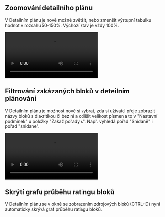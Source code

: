 ﻿---
categories: [fenix]
layout: fenix
---
## Zoomování detailního plánu

V Detailním plánu je nově možné zvětšit, nebo zmenšit výstupní tabulku hodnot v rozsahu 50-150%. Výchozí stav je vždy 100%.

<video src="{{site.url}}/data/zoom.mp4" type="video/mp4" controls></video>

## Filtrování zakázaných bloků v deteilním plánování

V Detailním plánu je možnost nově si vybrat, zda si uživatel přeje zobrazit názvy bloků s diakritikou či bez ní a odlišit velikost písmen a to v "Nastavní podmínek" u položky "Zakaž pořady s". Např. vyhledá pořad "Snídaně" i pořad "snidane".

<video src="{{site.url}}/data/nastaveni_podminek_v01.mp4" type="video/mp4" controls></video>

## Skrýtí grafu průběhu ratingu bloků

V Detailním plánu se v okně se zobrazením zdrojových bloků (CTRL+D) nyní automaticky skrývá graf průběhu ratingu bloků.
